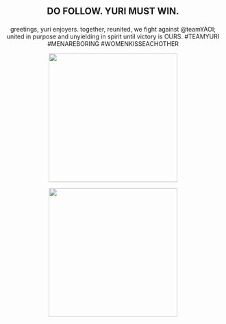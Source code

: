 ## <p align=center> DO FOLLOW. YURI MUST WIN. </p>

<p align="center">
greetings, yuri enjoyers. together, reunited, we fight against @teamYAOI; united in purpose and unyielding in spirit until victory is OURS. #TEAMYURI #MENAREBORING #WOMENKISSEACHOTHER
</p>

<p align="center">
   <img src="https://file.garden/aAg-tXrabAPrZUtx/sapphic-wlw.gif"%7Bwidth=300px height=300px}/>
</p>

<p align="center">
   <img src="https://file.garden/aAg-tXrabAPrZUtx/lesbian-i-love-women.gif"%7Bwidth=300px height=300px}/>
</p>

